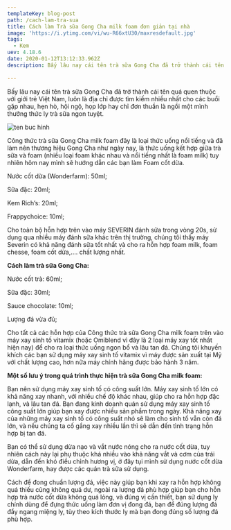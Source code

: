 ```yaml
---
templateKey: blog-post
path: /cach-lam-tra-sua
title: Cách làm Trà sữa Gong Cha milk foam đơn giản tại nhà
image: 'https://i.ytimg.com/vi/wu-R66xtU30/maxresdefault.jpg' 
tags:
  - Kem
uev: 4.18.6
date: 2020-01-12T13:12:33.962Z
description: Bấy lâu nay cái tên trà sữa Gong Cha đã trở thành cái tên quá quen thuộc với giới trẻ Việt Nam, luôn là địa chỉ được tìm kiếm nhiều nhất cho các buổi gặp nhau..
 
---
```



Bấy lâu nay cái tên trà sữa Gong Cha đã trở thành cái tên quá quen thuộc với giới trẻ Việt Nam, luôn là địa chỉ được tìm kiếm nhiều nhất cho các buổi gặp nhau, hẹn hò, hội ngộ, họp lớp hay chỉ đơn thuần là ngồi một mình thưởng thức ly trà sữa ngon tuyệt.

![ten buc hinh](https://cachnauche.com/uploads/cach-pha-tra-sua-milk-foam.jpg "ten buc hinh")

Công thức trà sữa Gong Cha milk foam đây là loại thức uống nổi tiếng và đã làm nên thương hiệu Gong Cha như ngày nay, là thức uống kết hợp giữa trà sữa và  foam (nhiều loại foam khác nhau và nổi tiếng nhất là foam milk) tuy nhiên hôm nay mình sẽ hướng dẫn các bạn làm Foam cốt dừa.

Nước cốt dừa (Wonderfarm): 50ml;

Sữa đặc: 20ml;

Kem Rich’s: 20ml;

Frappychoice: 10ml;

Cho toàn bộ hỗn hợp trên vào máy SEVERIN đánh sữa trong vòng 20s, sử dụng qua nhiều máy đánh sữa khác trên thị trường, chúng tôi thấy máy Severin có khả năng đánh sữa tốt nhất và cho ra hỗn hợp foam milk, foam chesse, foam cốt dừa,…. chất lượng nhất.


**Cách làm trà sữa Gong Cha:** 

Nước cốt trà: 60ml;

Sữa đặc: 30ml;

Sauce chocolate: 10ml;

Lượng đá vừa đủ;


Cho tất cả các hỗn hợp của Công thức trà sữa Gong Cha milk foam trên vào máy xay sinh tố vitamix (hoặc Omiblend vì đây là 2 loại máy xay tốt nhất hiện nay) để cho ra loại thức uống ngon bổ và lâu tan đá. Chúng tôi khuyến khích các bạn sử dụng máy xay sinh tố vitamix vì máy được sản xuất tại Mỹ với chất lượng cao, hơn nữa máy chính hãng được bảo hành 3 năm.

**Một số lưu ý trong quá trình thực hiện trà sữa Gong Cha milk foam:**

Bạn nên sử dụng máy xay sinh tố có công suất lớn. Máy xay sinh tố lớn có khả năng xay nhanh, với nhiều chế độ khác nhau, giúp cho ra hỗn hợp đặc lạnh, và lâu tan đá. Bạn đang kinh doanh quán sử dụng máy xay sinh tố công suất lớn giúp bạn xay được nhiều sản phẩm trong ngày. Khả năng xay của những máy xay sinh tố có công suất nhỏ sẽ làm cho sinh tố vẫn còn đá lớn, và nếu chúng ta cố gắng xay nhiều lần thì sẽ dẫn đến tình trạng hỗn hợp bị tan đá.

Bạn có thể sử dụng dừa nạo và vắt nước nóng cho ra nước cốt dừa, tuy nhiên cách này lại phụ thuộc khá nhiều vào khả năng vắt và cơm của trái dừa, dẫn đến khó điều chỉnh hương vị, ở đây tụi mình sử dụng nước cốt dừa Wonderfarm, hay được các quán trà sữa sử dụng.

Cách để đong chuẩn lượng đá, việc này giúp bạn khi xay ra hỗn hợp không quá thiếu cũng không quá dư, ngoài ra lượng đá phù hợp giúp bạn cho hỗn hợp trà nước cốt dừa không quá lỏng, và đúng vị cần thiết, bạn sử dụng ly chính dùng để đựng thức uống làm đơn vị đong đá, bạn để đúng lượng đá đầy ngang miệng ly, tùy theo kích thước ly mà bạn đong đúng số lượng đá phù hợp.